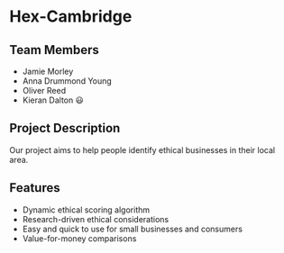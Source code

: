 # Hex-Cambridge

## Team Members
* Jamie Morley
* Anna Drummond Young
* Oliver Reed
* Kieran Dalton :smiley:

## Project Description
Our project aims to help people identify ethical businesses in their local area.

## Features

* Dynamic ethical scoring algorithm
* Research-driven ethical considerations
* Easy and quick to use for small businesses and consumers
* Value-for-money comparisons
